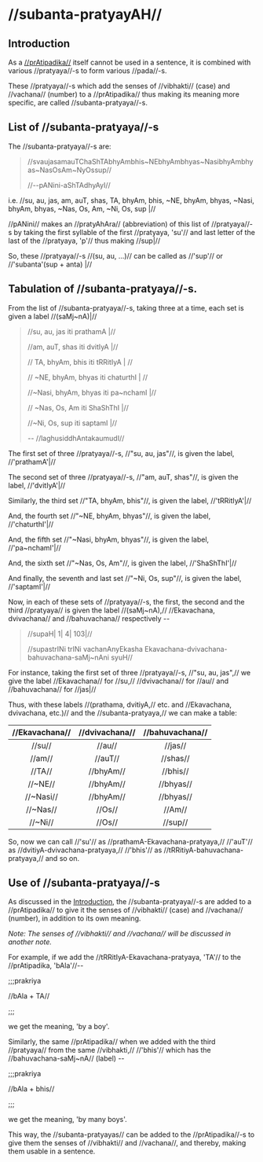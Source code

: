 # //subanta-pratyayAH//

## Introduction

As a [//prAtipadika//](#/shadlinga-prakaranam/general/praatipadika) itself cannot be used in a sentence, it is combined with various //pratyaya//-s to form various //pada//-s.

These //pratyaya//-s which add the senses of //vibhakti// (case) and //vachana// (number) to a //prAtipadika// thus making its meaning more specific, are called //subanta-pratyaya//-s.

## List of //subanta-pratyaya//-s

The //subanta-pratyaya//-s are:

> //svaujasamauTChaShTAbhyAmbhis~NEbhyAmbhyas~NasibhyAmbhyas~NasOsAm~NyOssup‌//
>
> //--pANini-aShTAdhyAyI//

i.e. //su, au, jas, am, auT, shas, TA, bhyAm, bhis, ~NE, bhyAm, bhyas, ~Nasi, bhyAm, bhyas, ~Nas, Os, Am, ~Ni, Os, sup‌ |//

//pANini// makes an //pratyAhAra// (abbreviation) of this list of //pratyaya//-s by taking the first syllable of the first //pratyaya, 'su'// and last letter of the last of the //pratyaya, 'p'// thus making //sup|//

So, these //pratyaya//-s //(su, au, ...)// can be called as //'sup'// or //'subanta'(sup + anta) |//

## Tabulation of //subanta-pratyaya//-s.

From the list of //subanta-pratyaya//-s, taking three at a time, each set is given a label //(saMj~nA)|//

> //su, au, jas iti prathamA |//
>
> //am, auT, shas iti dvitIyA |//
>
> // TA, bhyAm, bhis iti tRRitIyA | //
>
> // ~NE, bhyAm, bhyas iti chaturthI | //
>
> //~Nasi, bhyAm, bhyas iti pa~nchamI |//
>
> // ~Nas, Os, Am iti ShaShThI |//
>
> //~Ni, Os, sup‌ iti saptamI |//
>
> -- //laghusiddhAntakaumudI//

The first set of three //pratyaya//-s, //"su, au, jas"//, is given the label, //'prathamA'|//

The second set of three //pratyaya//-s, //"am, auT, shas"//, is given the label, //'dvitIyA'|//

Similarly, the third set //"TA, bhyAm, bhis"//, is given the label, //'tRRitIyA'|//

And, the fourth set //"~NE, bhyAm, bhyas"//, is given the label, //'chaturthI'|//

And, the fifth set //"~Nasi, bhyAm, bhyas"//, is given the label, //'pa~nchamI'|//

And, the sixth set //"~Nas, Os, Am"//, is given the label, //'ShaShThI'|//

And finally, the seventh and last set //"~Ni, Os, sup"//, is given the label, //'saptamI'|//

Now, in each of these sets of //pratyaya//-s, the first, the second and the third //pratyaya// is given the label //(saMj~nA),// //Ekavachana, dvivachana// and //bahuvachana// respectively --

> //supaH| 1| 4| 103|//
>
> //supastrINi trINi vachanAnyEkasha Ekavachana-dvivachana-bahuvachana-saMj~nAni syuH//

For instance, taking the first set of three //pratyaya//-s, //"su, au, jas",// we give the label //Ekavachana// for //su,// //dvivachana// for //au// and //bahuvachana// for //jas|//

Thus, with these labels //(prathama, dvitiyA,// etc. and //Ekavachana, dvivachana, etc.)// and the //subanta-pratyaya,// we can make a table:

| //Ekavachana// | //dvivachana// | //bahuvachana// |
| :------------: | :------------: | :-------------: |
|     //su//     |     //au//     |     //jas//     |
|     //am//     |    //auT//     |    //shas//     |
|     //TA//     |   //bhyAm//    |    //bhis//     |
|    //~NE//     |   //bhyAm//    |    //bhyas//    |
|   //~Nasi//    |   //bhyAm//    |    //bhyas//    |
|    //~Nas//    |     //Os//     |     //Am//      |
|    //~Ni//     |     //Os//     |     //sup//     |

So, now we can call //'su'// as //prathamA-Ekavachana-pratyaya,// //'auT'// as //dvitiyA-dvivachana-pratyaya,// //'bhis'// as //tRRitiyA-bahuvachana-pratyaya,// and so on.

## Use of //subanta-pratyaya//-s

As discussed in the [Introduction](#/others/subanta-pratyayAH/#ha-introduction), the //subanta-pratyaya//-s are added to a //prAtipadika// to give it the senses of //vibhakti// (case) and //vachana// (number), in addition to its own meaning.

_Note: The senses of //vibhakti// and //vachana// will be discussed in another note._

For example, if we add the //tRRitIyA-Ekavachana-pratyaya, 'TA'// to the //prAtipadika, 'bAla'//--

;;;prakriya

//bAla + TA//

;;;

we get the meaning, 'by a boy'.

Similarly, the same //prAtipadika// when we added with the third //pratyaya// from the same //vibhakti,// //'bhis'// which has the //bahuvachana-saMj~nA// (label) --

;;;prakriya

//bAla + bhis//

;;;

we get the meaning, 'by many boys'.

This way, the //subanta-pratyayas// can be added to the //prAtipadika//-s to give them the senses of //vibhakti// and //vachana//, and thereby, making them usable in a sentence.
